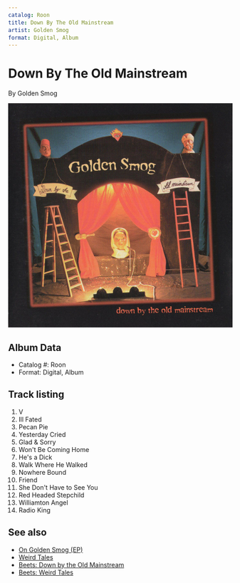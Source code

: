 ```yaml
---
catalog: Roon
title: Down By The Old Mainstream
artist: Golden Smog
format: Digital, Album
---
```


# Down By The Old Mainstream

By Golden Smog

![](../../assets/albumcovers/Golden_Smog-Down_By_The_Old_Mainstream.png)

## Album Data

- Catalog #: Roon
- Format: Digital, Album


## Track listing


1. V
2. Ill Fated
3. Pecan Pie
4. Yesterday Cried
5. Glad & Sorry
6. Won't Be Coming Home
7. He's a Dick
8. Walk Where He Walked
9. Nowhere Bound
10. Friend
11. She Don't Have to See You
12. Red Headed Stepchild
13. Williamton Angel
14. Radio King


## See also

- [On Golden Smog (EP)](On_Golden_Smog_EP.md)
- [Weird Tales](Weird_Tales.md)
- [Beets: Down by the Old Mainstream](../../Beets/Golden_Smog/Down_by_the_Old_Mainstream.md)
- [Beets: Weird Tales](../../Beets/Golden_Smog/Weird_Tales.md)
